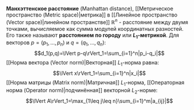 **Манхэттенское расстояние** (Manhattan distance), [[Метрическое пространство (Metric space)|метрика]] в [[Линейное пространство (Vector space)|линейном пространстве]] $\mathbb{R}^n$ - расстояние между двумя точками, вычисляемое как сумма модулей координатных разностей. Его также называют **расстоянием по городу** или **$L_1$-метрикой**. Для векторов $p=(p_1,\dots,p_n)$ и $q=(q_1,\dots,q_n)$:$$d_1(p,q)=\lVert p-q\rVert_1=\sum_{i=1}^n|p_i-q_i|$$[[Норма вектора (Vector norm)|Векторная]] $L_1$-норма равна:$$\lVert x\rVert_1=\sum_{i=1}^n|x_i|$$[[Норма матрицы (Matrix norm)|Матричная]] $L_1$-норма, [[Операторная норма (Operator norm)|подчинённая]] векторной $L_2$-норме:$$\lVert A\rVert_1=\max_{1\leq j\leq n}\sum_{i=1}^m|a_{ij}|$$
